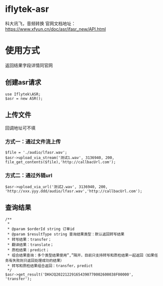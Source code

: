 # iflytek-asr

科大讯飞，音频转换
官网文档地址：https://www.xfyun.cn/doc/asr/ifasr_new/API.html

# 使用方式

返回结果字段详情同官网

## 创建asr请求

```
use Iflytek\ASR;
$asr = new ASR();
```

## 上传文件

回调地址可不填

### 方式一：通过文件流上传

```
$file = './audio/lfasr.wav';
$asr->upload_via_stream('测试1.wav', 3136940, 200, file_get_contents($file),'http://callbacUrl.com');
```

### 方式二：通过外链url

```
$asr->upload_via_url('测试2.wav', 3136940, 200, 'http://xxx.yyy.ddd/audio/lfasr.wav','http://callbacUrl.com');
```

## 查询结果

```
/**
 *
 * @param $orderId string 订单id
 * @param $resultType string 查询结果类型：默认返回转写结果
 * 转写结果：transfer；
 * 翻译结果：translate；
 * 质检结果：predict；
 * 组合结果查询：多个类型结果使用”,”隔开，目前只支持转写和质检结果一起返回（如果任务有失败则只返回处理成功的结果）
 * 转写和质检结果组合返回：transfer，predict
 */
$asr->get_result('DKHJQ202212291654390770002600038F00000', 'transfer');
```